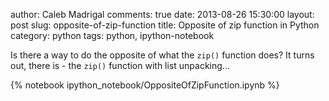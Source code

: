 author: Caleb Madrigal
comments: true
date: 2013-08-26 15:30:00
layout: post
slug: opposite-of-zip-function
title: Opposite of zip function in Python
category: python
tags: python, ipython-notebook

Is there a way to do the opposite of what the `zip()` function does?  It turns out, there is - the `zip()` function with list unpacking...

{% notebook ipython_notebook/OppositeOfZipFunction.ipynb %}

